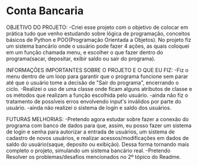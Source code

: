 # Conta Bancaria
OBJETIVO DO PROJETO:
-Criei esse projeto com o objetivo de colocar em prática tudo que venho estudando sobre lógica de programação, conceitos básicos de Python e POO(Programação Orientada a Objetos). No projeto fiz um sistema bancário onde 
o usuário pode fazer 4 ações, as quais coloquei em um função chamada menu, e escolher o que fazer dentro do programa(sacar, depositar, exibir saldo ou sair do programa).

INFORMAÇÕES IMPORTANTES SOBRE O PROJETO E O QUE EU FIZ:
-Fiz o menu dentro de um loop para garantir que o programa funcione sem parar até que o usuário tome a decisão de "Sair do programa", encerrando o ciclo.
-Realizei o uso de uma classe onde ficam alguns atributos de classe e os métodos que realizam a função escolhida pelo usuário.
-ainda não fiz o tratamento de possíveis erros envolvendo input's inválidos por parte do usuário.
-ainda não realizei o sistema de login e saldo dos usuários.

FUTURAS MELHORIAS:
-Pretendo agora estudar sobre fazer a conexão do programa com banco de dados para que, assim, eu posso fazer um sistema de login e senha para autorizar a entrada de usuários, um sistema de cadastro de novos usuários,
e realizar acessos/modificações em dados de saldo do usuário(saque, deposito ou exibição). Dessa forma tornando mais completo o projeto, simulando um sistema bancário real.
-Pretendo Resolver os problemas/desafios mencionados no 2º tópico do Readme.
